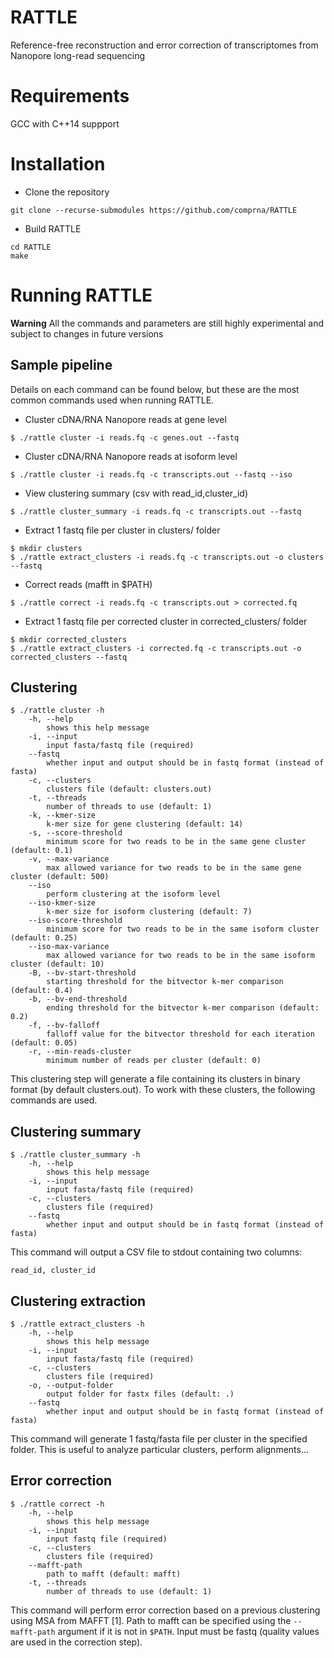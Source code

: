 # RATTLE
Reference-free reconstruction and error correction of transcriptomes from Nanopore long-read sequencing

# Requirements
GCC with C++14 suppport

# Installation
* Clone the repository
```
git clone --recurse-submodules https://github.com/comprna/RATTLE
```

* Build RATTLE
```
cd RATTLE
make
```

# Running RATTLE
**Warning** All the commands and parameters are still highly experimental and subject to changes in future versions

## Sample pipeline
Details on each command can be found below, but these are the most common commands used when running RATTLE.

* Cluster cDNA/RNA Nanopore reads at gene level
```
$ ./rattle cluster -i reads.fq -c genes.out --fastq
```

* Cluster cDNA/RNA Nanopore reads at isoform level
```
$ ./rattle cluster -i reads.fq -c transcripts.out --fastq --iso
```

* View clustering summary (csv with read_id,cluster_id)
```
$ ./rattle cluster_summary -i reads.fq -c transcripts.out --fastq
```

* Extract 1 fastq file per cluster in clusters/ folder
```
$ mkdir clusters
$ ./rattle extract_clusters -i reads.fq -c transcripts.out -o clusters --fastq
```

* Correct reads (mafft in $PATH)
```
$ ./rattle correct -i reads.fq -c transcripts.out > corrected.fq
```

* Extract 1 fastq file per corrected cluster in corrected_clusters/ folder
```
$ mkdir corrected_clusters
$ ./rattle extract_clusters -i corrected.fq -c transcripts.out -o corrected_clusters --fastq
```


## Clustering
```
$ ./rattle cluster -h
    -h, --help
        shows this help message
    -i, --input
        input fasta/fastq file (required)
    --fastq
        whether input and output should be in fastq format (instead of fasta)
    -c, --clusters
        clusters file (default: clusters.out)
    -t, --threads
        number of threads to use (default: 1)
    -k, --kmer-size
        k-mer size for gene clustering (default: 14)
    -s, --score-threshold
        minimum score for two reads to be in the same gene cluster (default: 0.1)
    -v, --max-variance
        max allowed variance for two reads to be in the same gene cluster (default: 500)
    --iso
        perform clustering at the isoform level
    --iso-kmer-size
        k-mer size for isoform clustering (default: 7)
    --iso-score-threshold
        minimum score for two reads to be in the same isoform cluster (default: 0.25)
    --iso-max-variance
        max allowed variance for two reads to be in the same isoform cluster (default: 10)
    -B, --bv-start-threshold
        starting threshold for the bitvector k-mer comparison (default: 0.4)
    -b, --bv-end-threshold
        ending threshold for the bitvector k-mer comparison (default: 0.2)
    -f, --bv-falloff
        falloff value for the bitvector threshold for each iteration (default: 0.05)
    -r, --min-reads-cluster
        minimum number of reads per cluster (default: 0)
```

This clustering step will generate a file containing its clusters in binary format (by default clusters.out). To work with these clusters, the following commands are used.

## Clustering summary
```
$ ./rattle cluster_summary -h
    -h, --help
        shows this help message
    -i, --input
        input fasta/fastq file (required)
    -c, --clusters
        clusters file (required)
    --fastq
        whether input and output should be in fastq format (instead of fasta)

```

This command will output a CSV file to stdout containing two columns:
```
read_id, cluster_id
```

## Clustering extraction
```
$ ./rattle extract_clusters -h
    -h, --help
        shows this help message
    -i, --input
        input fasta/fastq file (required)
    -c, --clusters
        clusters file (required)
    -o, --output-folder
        output folder for fastx files (default: .)
    --fastq
        whether input and output should be in fastq format (instead of fasta)

```

This command will generate 1 fastq/fasta file per cluster in the specified folder. This is useful to analyze particular clusters, perform alignments...

## Error correction
```
$ ./rattle correct -h
    -h, --help
        shows this help message
    -i, --input
        input fastq file (required)
    -c, --clusters
        clusters file (required)
    --mafft-path
        path to mafft (default: mafft)
    -t, --threads
        number of threads to use (default: 1)
```

This command will perform error correction based on a previous clustering using MSA from MAFFT [1]. Path to mafft can be specified using the `--mafft-path` argument if it is not in `$PATH`. Input must be fastq (quality values are used in the correction step).
